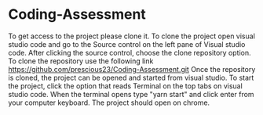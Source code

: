 # Coding-Assessment

To get access to the project please clone it.
To clone the project open visual studio code and go to the Source control on the left pane of Visual studio code.
After clicking the source control, choose the clone repository option.
To clone the repository use the following link https://github.com/prescious23/Coding-Assessment.git
Once the repository is cloned, the project can be opened and started from visual studio.
To start the project, click the option that reads Terminal on the top tabs on visual studio code.
When the terminal opens type "yarn start" and click enter from your computer keyboard.
The project should open on chrome.
